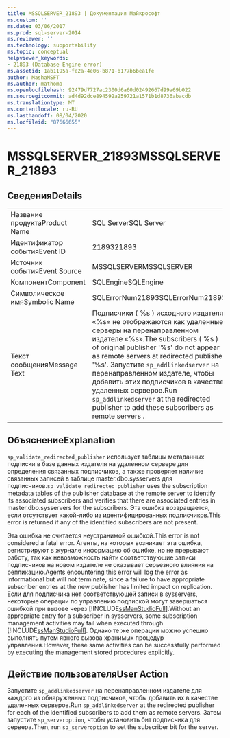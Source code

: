 ```yaml
---
title: MSSQLSERVER_21893 | Документация Майкрософт
ms.custom: ''
ms.date: 03/06/2017
ms.prod: sql-server-2014
ms.reviewer: ''
ms.technology: supportability
ms.topic: conceptual
helpviewer_keywords:
- 21893 (Database Engine error)
ms.assetid: 1ab1195a-fe2a-4e06-b871-b177b6bea1fe
author: MashaMSFT
ms.author: mathoma
ms.openlocfilehash: 92479d7727ac2300d6a60d02492667d99a69b022
ms.sourcegitcommit: ad4d92dce894592a259721a1571b1d8736abacdb
ms.translationtype: MT
ms.contentlocale: ru-RU
ms.lasthandoff: 08/04/2020
ms.locfileid: "87666655"
---
```

# <a name="mssqlserver_21893"></a><span data-ttu-id="55716-102">MSSQLSERVER_21893</span><span class="sxs-lookup"><span data-stu-id="55716-102">MSSQLSERVER_21893</span></span>
    
## <a name="details"></a><span data-ttu-id="55716-103">Сведения</span><span class="sxs-lookup"><span data-stu-id="55716-103">Details</span></span>  
  
|||  
|-|-|  
|<span data-ttu-id="55716-104">Название продукта</span><span class="sxs-lookup"><span data-stu-id="55716-104">Product Name</span></span>|<span data-ttu-id="55716-105">SQL Server</span><span class="sxs-lookup"><span data-stu-id="55716-105">SQL Server</span></span>|  
|<span data-ttu-id="55716-106">Идентификатор события</span><span class="sxs-lookup"><span data-stu-id="55716-106">Event ID</span></span>|<span data-ttu-id="55716-107">21893</span><span class="sxs-lookup"><span data-stu-id="55716-107">21893</span></span>|  
|<span data-ttu-id="55716-108">Источник события</span><span class="sxs-lookup"><span data-stu-id="55716-108">Event Source</span></span>|<span data-ttu-id="55716-109">MSSQLSERVER</span><span class="sxs-lookup"><span data-stu-id="55716-109">MSSQLSERVER</span></span>|  
|<span data-ttu-id="55716-110">Компонент</span><span class="sxs-lookup"><span data-stu-id="55716-110">Component</span></span>|<span data-ttu-id="55716-111">SQLEngine</span><span class="sxs-lookup"><span data-stu-id="55716-111">SQLEngine</span></span>|  
|<span data-ttu-id="55716-112">Символическое имя</span><span class="sxs-lookup"><span data-stu-id="55716-112">Symbolic Name</span></span>|<span data-ttu-id="55716-113">SQLErrorNum21893</span><span class="sxs-lookup"><span data-stu-id="55716-113">SQLErrorNum21893</span></span>|  
|<span data-ttu-id="55716-114">Текст сообщения</span><span class="sxs-lookup"><span data-stu-id="55716-114">Message Text</span></span>|<span data-ttu-id="55716-115">Подписчики ( %s ) исходного издателя «%s» не отображаются как удаленные серверы на перенаправленном издателе «%s».</span><span class="sxs-lookup"><span data-stu-id="55716-115">The subscribers ( %s ) of original publisher '%s' do not appear as remote servers at redirected publisher '%s'.</span></span> <span data-ttu-id="55716-116">Запустите `sp_addlinkedserver` на перенаправленном издателе, чтобы добавить этих подписчиков в качестве удаленных серверов.</span><span class="sxs-lookup"><span data-stu-id="55716-116">Run `sp_addlinkedserver` at the redirected publisher to add these subscribers as remote servers .</span></span>|  
  
## <a name="explanation"></a><span data-ttu-id="55716-117">Объяснение</span><span class="sxs-lookup"><span data-stu-id="55716-117">Explanation</span></span>  
 <span data-ttu-id="55716-118">`sp_validate_redirected_publisher` использует таблицы метаданных подписки в базе данных издателя на удаленном сервере для определения связанных подписчиков, а также проверяет наличие связанных записей в таблице master.dbo.sysservers для подписчиков.</span><span class="sxs-lookup"><span data-stu-id="55716-118">`sp_validate_redirected_publisher` uses the subscription metadata tables of the publisher database at the remote server to identify its associated subscribers and verifies that there are associated entries in master.dbo.sysservers for the subscribers.</span></span> <span data-ttu-id="55716-119">Эта ошибка возвращается, если отсутствует какой-либо из идентифицированных подписчиков.</span><span class="sxs-lookup"><span data-stu-id="55716-119">This error is returned if any of the identified subscribers are not present.</span></span>  
  
 <span data-ttu-id="55716-120">Эта ошибка не считается неустранимой ошибкой.</span><span class="sxs-lookup"><span data-stu-id="55716-120">This error is not considered a fatal error.</span></span> <span data-ttu-id="55716-121">Агенты, на которых возникает эта ошибка, регистрируют в журнале информацию об ошибке, но не прерывают работу, так как невозможность найти соответствующие записи подписчиков на новом издателе не оказывает серьезного влияния на репликацию.</span><span class="sxs-lookup"><span data-stu-id="55716-121">Agents encountering this error will log the error as informational but will not terminate, since a failure to have appropriate subscriber entries at the new publisher has limited impact on replication.</span></span> <span data-ttu-id="55716-122">Если для подписчика нет соответствующей записи в sysservers, некоторые операции по управлению подпиской могут завершаться ошибкой при вызове через [!INCLUDE[ssManStudioFull](../../includes/ssmanstudiofull-md.md)].</span><span class="sxs-lookup"><span data-stu-id="55716-122">Without an appropriate entry for a subscriber in sysservers, some subscription management activities may fail when executed through [!INCLUDE[ssManStudioFull](../../includes/ssmanstudiofull-md.md)].</span></span> <span data-ttu-id="55716-123">Однако те же операции можно успешно выполнять путем явного вызова хранимых процедур управления.</span><span class="sxs-lookup"><span data-stu-id="55716-123">However, these same activities can be successfully performed by executing the management stored procedures explicitly.</span></span>  
  
## <a name="user-action"></a><span data-ttu-id="55716-124">Действие пользователя</span><span class="sxs-lookup"><span data-stu-id="55716-124">User Action</span></span>  
 <span data-ttu-id="55716-125">Запустите `sp_addlinkedserver` на перенаправленном издателе для каждого из обнаруженных подписчиков, чтобы добавить их в качестве удаленных серверов.</span><span class="sxs-lookup"><span data-stu-id="55716-125">Run `sp_addlinkedserver` at the redirected publisher for each of the identified subscribers to add them as remote servers.</span></span> <span data-ttu-id="55716-126">Затем запустите `sp_serveroption`, чтобы установить бит подписчика для сервера.</span><span class="sxs-lookup"><span data-stu-id="55716-126">Then, run `sp_serveroption` to set the subscriber bit for the server.</span></span>  
  
  

